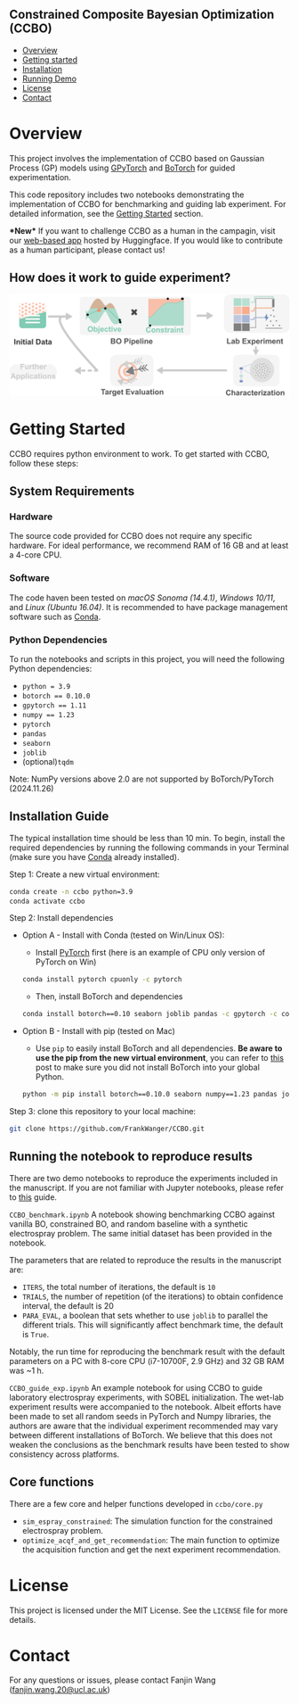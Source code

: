 ## Constrained Composite Bayesian Optimization (CCBO)

- [Overview](#overview)
- [Getting started](#getting-started)
- [Installation](#installation-guide)
- [Running Demo](#running-the-notebook)
- [License](#license)
- [Contact](#contact)

# Overview
This project involves the implementation of CCBO based on Gaussian Process (GP) models using [GPyTorch](http://www.gpytorch.ai/) and [BoTorch](https://botorch.org) for guided experimentation. 

This code repository includes two notebooks demonstrating the implementation of CCBO for benchmarking and guiding lab experiment. For detailed information, see the [Getting Started](#getting-started) section.

**\*New\*** If you want to challenge CCBO as a human in the campagin, visit our [web-based app](https://huggingface.co/spaces/FrankWanger/ccbo) hosted by Huggingface. If you would like to contribute as a human participant, please contact us!

## How does it work to guide experiment?
![CCBO Overview](ccbo.png)


# Getting Started
CCBO requires python environment to work. To get started with CCBO, follow these steps:

## System Requirements
### Hardware
The source code provided for CCBO does not require any specific hardware. For ideal performance, we recommend RAM of 16 GB and at least a 4-core CPU.
### Software 
The code haven been tested on *macOS Sonoma (14.4.1)*, *Windows 10/11*, and *Linux (Ubuntu 16.04)*. It is recommended to have package management software such as [Conda](https://www.anaconda.com/download/success).

### Python Dependencies
To run the notebooks and scripts in this project, you will need the following Python dependencies:
- `python = 3.9`
- `botorch == 0.10.0`
- `gpytorch == 1.11`
- `numpy == 1.23`
- `pytorch`
- `pandas`
- `seaborn`
- `joblib`
- (optional)`tqdm`

Note: NumPy versions above 2.0 are not supported by BoTorch/PyTorch (2024.11.26)

## Installation Guide
The typical installation time should be less than 10 min. To begin, install the required dependencies by running the following commands in your Terminal (make sure you have [Conda](https://www.anaconda.com/download/success) already installed). 

Step 1: Create a new virtual environment:
```bash
conda create -n ccbo python=3.9
conda activate ccbo
```
Step 2: Install dependencies

- Option A - Install with Conda (tested on Win/Linux OS):
    - Install [PyTorch](https://pytorch.org) first (here is an example of CPU only version of PyTorch on Win)
    ```bash
    conda install pytorch cpuonly -c pytorch 
    ```
    - Then, install BoTorch and dependencies
    ```bash
    conda install botorch==0.10 seaborn joblib pandas -c gpytorch -c conda-forge
    ```
    

- Option B - Install with pip (tested on Mac)

    - Use `pip` to easily install BoTorch and all dependencies. **Be aware to use the pip from the new virtual environment**, you can refer to [this](https://stackoverflow.com/questions/41060382/using-pip-to-install-packages-to-anaconda-environment) post to make sure you did not install BoTorch into your global Python.
    ```bash
    python -m pip install botorch==0.10.0 seaborn numpy==1.23 pandas joblib
    ```
Step 3: clone this repository to your local machine:
```bash
git clone https://github.com/FrankWanger/CCBO.git
```
## Running the notebook to reproduce results
There are two demo notebooks to reproduce the experiments included in the manuscript. If you are not familiar with Jupyter notebooks, please refer to [this](https://docs.jupyter.org/en/latest/running.html) guide.

`CCBO_benchmark.ipynb` A notebook showing benchmarking CCBO against vanilla BO, constrained BO, and random baseline with a synthetic electrospray problem. The same initial dataset has been provided in the notebook.

The parameters that are related to reproduce the results in the manuscript are:
- `ITERS`, the total number of iterations, the default is `10` 
- `TRIALS`, the number of repetition (of the iterations) to obtain confidence interval, the default is 20
- `PARA_EVAL`, a boolean that sets whether to use `joblib` to parallel the different trials. This will significantly affect benchmark time, the default is `True`.

Notably, the run time for reproducing the benchmark result with the default parameters on a PC with 8-core CPU (i7-10700F, 2.9 GHz) and 32 GB RAM was ~1 h. 


`CCBO_guide_exp.ipynb` An example notebook for using CCBO to guide laboratory electrospray experiments, with SOBEL initialization. The wet-lab experiment results were accompanied to the notebook. Albeit efforts have been made to set all random seeds in PyTorch and Numpy libraries, the authors are aware that the individual experiment recommended may vary between different installations of BoTorch. We believe that this does not weaken the conclusions as the benchmark results have been tested to show consistency across platforms.

## Core functions
There are a few core and helper functions developed in `ccbo/core.py`
- `sim_espray_constrained`: The simulation function for the constrained electrospray problem.
- `optimize_acqf_and_get_recommendation`: The main function to optimize the acquisition function and get the next experiment recommendation.


# License
This project is licensed under the MIT License. See the `LICENSE` file for more details.

# Contact
For any questions or issues, please contact Fanjin Wang (fanjin.wang.20@ucl.ac.uk)
